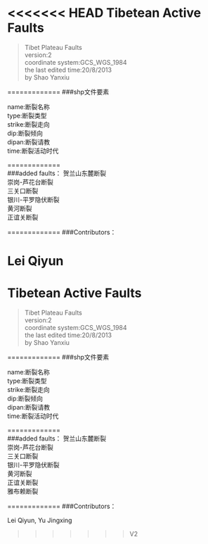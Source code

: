 <<<<<<< HEAD
Tibetean Active Faults
=============

>Tibet Plateau Faults   
>version:2  
>coordinate system:GCS_WGS_1984  
>the last edited time:20/8/2013  
>by Shao Yanxiu

=============
###shp文件要素  

name:断裂名称  
type:断裂类型  
strike:断裂走向  
dip:断裂倾向  
dipan:断裂请教  
time:断裂活动时代  

=============  
###added faults：
贺兰山东麓断裂  
崇岗-芦花台断裂  
三关口断裂  
银川-平罗隐伏断裂  
黄河断裂  
正谊关断裂  



=============
###Contributors：

Lei Qiyun
=======
Tibetean Active Faults
=============

>Tibet Plateau Faults   
>version:2  
>coordinate system:GCS_WGS_1984  
>the last edited time:20/8/2013  
>by Shao Yanxiu

=============
###shp文件要素  

name:断裂名称  
type:断裂类型  
strike:断裂走向  
dip:断裂倾向  
dipan:断裂请教  
time:断裂活动时代  

=============  
###added faults：
贺兰山东麓断裂  
崇岗-芦花台断裂  
三关口断裂  
银川-平罗隐伏断裂  
黄河断裂  
正谊关断裂  
雅布赖断裂


=============
###Contributors：

Lei Qiyun, Yu Jingxing
>>>>>>> V2
